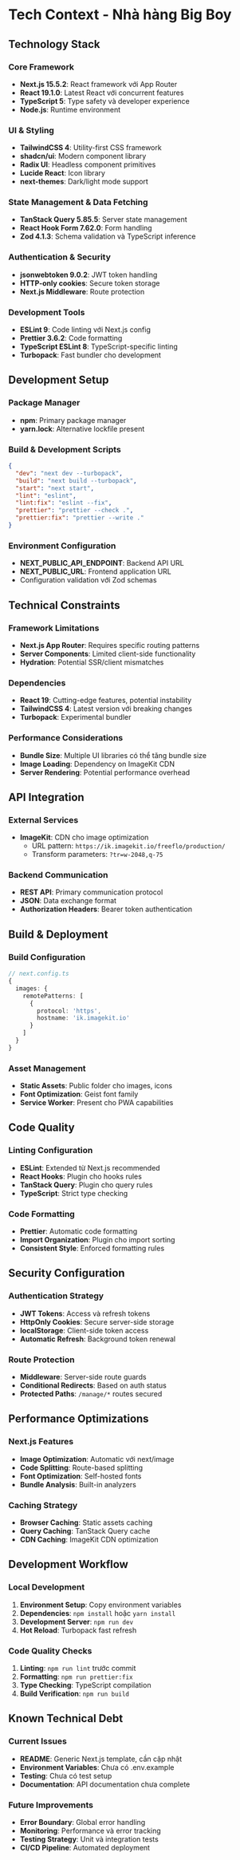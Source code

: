 # Tech Context - Nhà hàng Big Boy

## Technology Stack

### Core Framework

- **Next.js 15.5.2**: React framework với App Router
- **React 19.1.0**: Latest React với concurrent features
- **TypeScript 5**: Type safety và developer experience
- **Node.js**: Runtime environment

### UI & Styling

- **TailwindCSS 4**: Utility-first CSS framework
- **shadcn/ui**: Modern component library
- **Radix UI**: Headless component primitives
- **Lucide React**: Icon library
- **next-themes**: Dark/light mode support

### State Management & Data Fetching

- **TanStack Query 5.85.5**: Server state management
- **React Hook Form 7.62.0**: Form handling
- **Zod 4.1.3**: Schema validation và TypeScript inference

### Authentication & Security

- **jsonwebtoken 9.0.2**: JWT token handling
- **HTTP-only cookies**: Secure token storage
- **Next.js Middleware**: Route protection

### Development Tools

- **ESLint 9**: Code linting với Next.js config
- **Prettier 3.6.2**: Code formatting
- **TypeScript ESLint 8**: TypeScript-specific linting
- **Turbopack**: Fast bundler cho development

## Development Setup

### Package Manager

- **npm**: Primary package manager
- **yarn.lock**: Alternative lockfile present

### Build & Development Scripts

```json
{
  "dev": "next dev --turbopack",
  "build": "next build --turbopack",
  "start": "next start",
  "lint": "eslint",
  "lint:fix": "eslint --fix",
  "prettier": "prettier --check .",
  "prettier:fix": "prettier --write ."
}
```

### Environment Configuration

- **NEXT_PUBLIC_API_ENDPOINT**: Backend API URL
- **NEXT_PUBLIC_URL**: Frontend application URL
- Configuration validation với Zod schemas

## Technical Constraints

### Framework Limitations

- **Next.js App Router**: Requires specific routing patterns
- **Server Components**: Limited client-side functionality
- **Hydration**: Potential SSR/client mismatches

### Dependencies

- **React 19**: Cutting-edge features, potential instability
- **TailwindCSS 4**: Latest version với breaking changes
- **Turbopack**: Experimental bundler

### Performance Considerations

- **Bundle Size**: Multiple UI libraries có thể tăng bundle size
- **Image Loading**: Dependency on ImageKit CDN
- **Server Rendering**: Potential performance overhead

## API Integration

### External Services

- **ImageKit**: CDN cho image optimization
  - URL pattern: `https://ik.imagekit.io/freeflo/production/`
  - Transform parameters: `?tr=w-2048,q-75`

### Backend Communication

- **REST API**: Primary communication protocol
- **JSON**: Data exchange format
- **Authorization Headers**: Bearer token authentication

## Build & Deployment

### Build Configuration

```typescript
// next.config.ts
{
  images: {
    remotePatterns: [
      {
        protocol: 'https',
        hostname: 'ik.imagekit.io'
      }
    ]
  }
}
```

### Asset Management

- **Static Assets**: Public folder cho images, icons
- **Font Optimization**: Geist font family
- **Service Worker**: Present cho PWA capabilities

## Code Quality

### Linting Configuration

- **ESLint**: Extended từ Next.js recommended
- **React Hooks**: Plugin cho hooks rules
- **TanStack Query**: Plugin cho query rules
- **TypeScript**: Strict type checking

### Code Formatting

- **Prettier**: Automatic code formatting
- **Import Organization**: Plugin cho import sorting
- **Consistent Style**: Enforced formatting rules

## Security Configuration

### Authentication Strategy

- **JWT Tokens**: Access và refresh tokens
- **HttpOnly Cookies**: Secure server-side storage
- **localStorage**: Client-side token access
- **Automatic Refresh**: Background token renewal

### Route Protection

- **Middleware**: Server-side route guards
- **Conditional Redirects**: Based on auth status
- **Protected Paths**: `/manage/*` routes secured

## Performance Optimizations

### Next.js Features

- **Image Optimization**: Automatic với next/image
- **Code Splitting**: Route-based splitting
- **Font Optimization**: Self-hosted fonts
- **Bundle Analysis**: Built-in analyzers

### Caching Strategy

- **Browser Caching**: Static assets caching
- **Query Caching**: TanStack Query cache
- **CDN Caching**: ImageKit CDN optimization

## Development Workflow

### Local Development

1. **Environment Setup**: Copy environment variables
2. **Dependencies**: `npm install` hoặc `yarn install`
3. **Development Server**: `npm run dev`
4. **Hot Reload**: Turbopack fast refresh

### Code Quality Checks

1. **Linting**: `npm run lint` trước commit
2. **Formatting**: `npm run prettier:fix`
3. **Type Checking**: TypeScript compilation
4. **Build Verification**: `npm run build`

## Known Technical Debt

### Current Issues

- **README**: Generic Next.js template, cần cập nhật
- **Environment Variables**: Chưa có .env.example
- **Testing**: Chưa có test setup
- **Documentation**: API documentation chưa complete

### Future Improvements

- **Error Boundary**: Global error handling
- **Monitoring**: Performance và error tracking
- **Testing Strategy**: Unit và integration tests
- **CI/CD Pipeline**: Automated deployment
